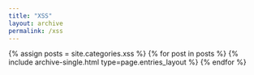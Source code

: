 ```yaml
---
title: "XSS"
layout: archive
permalink: /xss
---
```



{% assign posts = site.categories.xss %}
{% for post in posts %} {% include archive-single.html type=page.entries_layout %} {% endfor %}